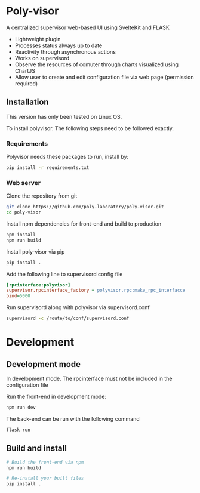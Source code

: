 # Poly-visor

A centralized supervisor web-based UI using SvelteKit and FLASK

* Lightweight plugin
* Processes status always up to date
* Reactivity through asynchronous actions
* Works on supervisord
* Observe the resources of comuter through charts visualized using ChartJS
* Allow user to create and edit configuration file via web page (permission required)

## Installation

This version has only been tested on Linux OS.

To install polyvisor. The following steps need to be followed exactly.

### Requirements
Polyvisor needs these packages to run, install by:
```bash
pip install -r requirements.txt
```

### Web server
Clone the repository from git
```bash
git clone https://github.com/poly-laboratory/poly-visor.git
cd poly-visor
```
Install npm dependencies for front-end and build to production
```bash
npm install
npm run build
```

Install poly-visor via pip
```bash
pip install .
```

Add the following line to supervisord config file
```ini
[rpcinterface:polyvisor]
supervisor.rpcinterface_factory = polyvisor.rpc:make_rpc_interfacce
bind=5000
```

Run supervisord along with polyvisor via supervisord.conf
```bash
supervisord -c /route/to/conf/supervisord.conf
```

# Development

## Development mode
In development mode. The rpcinterface must not be included in the configuration file

Run the front-end in development mode:
```bash
npm run dev
```

The back-end can be run with the following command
```bash
flask run
```

## Build and install
```bash
# Build the front-end via npm
npm run build

# Re-install your built files
pip install .
```
